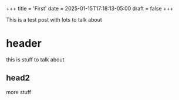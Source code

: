 +++
title = 'First'
date = 2025-01-15T17:18:13-05:00
draft = false
+++

This is a test post with lots to talk about

# header
this is stuff to talk about

## head2 
more stuff
